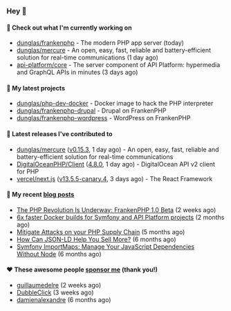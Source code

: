 ### Hey 👋

#### 👷 Check out what I'm currently working on

- [dunglas/frankenphp](https://github.com/dunglas/frankenphp) - The modern PHP app server (today)
- [dunglas/mercure](https://github.com/dunglas/mercure) - An open, easy, fast, reliable and battery-efficient solution for real-time communications (1 day ago)
- [api-platform/core](https://github.com/api-platform/core) - The server component of API Platform: hypermedia and GraphQL APIs in minutes (3 days ago)

#### 🌱 My latest projects

- [dunglas/php-dev-docker](https://github.com/dunglas/php-dev-docker) - Docker image to hack the PHP interpreter
- [dunglas/frankenphp-drupal](https://github.com/dunglas/frankenphp-drupal) - Drupal on FrankenPHP
- [dunglas/frankenphp-wordpress](https://github.com/dunglas/frankenphp-wordpress) - WordPress on FrankenPHP

#### 🔭 Latest releases I've contributed to

- [dunglas/mercure](https://github.com/dunglas/mercure) ([v0.15.3](https://github.com/dunglas/mercure/releases/tag/v0.15.3), 1 day ago) - An open, easy, fast, reliable and battery-efficient solution for real-time communications
- [DigitalOceanPHP/Client](https://github.com/DigitalOceanPHP/Client) ([4.8.0](https://github.com/DigitalOceanPHP/Client/releases/tag/4.8.0), 1 day ago) - DigitalOcean API v2 client for PHP
- [vercel/next.js](https://github.com/vercel/next.js) ([v13.5.5-canary.4](https://github.com/vercel/next.js/releases/tag/v13.5.5-canary.4), 3 days ago) - The React Framework

#### 📜 My recent [blog posts](https://dunglas.fr)

- [The PHP Revolution Is Underway: FrankenPHP 1.0 Beta](https://dunglas.dev/2023/09/the-php-revolution-is-underway-frankenphp-1-0-beta/) (2 weeks ago)
- [6x faster Docker builds for Symfony and API Platform projects](https://dunglas.dev/2023/08/6x-faster-docker-builds-for-symfony-and-api-platform-projects/) (2 months ago)
- [Mitigate Attacks on your PHP Supply Chain](https://dunglas.dev/2023/05/mitigate-attacks-on-your-php-supply-chain/) (5 months ago)
- [How Can JSON-LD Help You Sell More?](https://dunglas.dev/2023/04/how-can-json-ld-help-you-sell-more/) (6 months ago)
- [Symfony ImportMaps: Manage Your JavaScript Dependencies Without Node](https://dunglas.dev/2023/03/symfony-importmaps-manage-your-javascript-dependencies-without-node/) (6 months ago)

#### ❤️ These awesome people [sponsor me](https://github.com/sponsors/dunglas) (thank you!)

- [guillaumedelre](https://github.com/guillaumedelre) (2 weeks ago)
- [DubbleClick](https://github.com/DubbleClick) (3 weeks ago)
- [damienalexandre](https://github.com/damienalexandre) (6 months ago)
